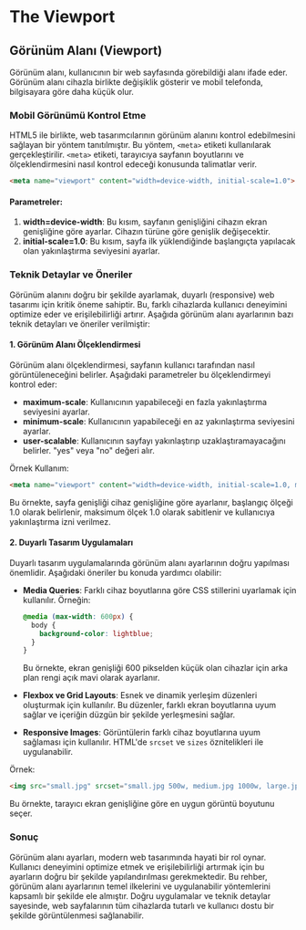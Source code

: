 # The Viewport

## Görünüm Alanı (Viewport)

Görünüm alanı, kullanıcının bir web sayfasında görebildiği alanı ifade eder. Görünüm alanı cihazla birlikte değişiklik gösterir ve mobil telefonda, bilgisayara göre daha küçük olur.

### Mobil Görünümü Kontrol Etme

HTML5 ile birlikte, web tasarımcılarının görünüm alanını kontrol edebilmesini sağlayan bir yöntem tanıtılmıştır. Bu yöntem, `<meta>` etiketi kullanılarak gerçekleştirilir. `<meta>` etiketi, tarayıcıya sayfanın boyutlarını ve ölçeklendirmesini nasıl kontrol edeceği konusunda talimatlar verir.

```html
<meta name="viewport" content="width=device-width, initial-scale=1.0">
```

#### Parametreler:

1. **width=device-width**: Bu kısım, sayfanın genişliğini cihazın ekran genişliğine göre ayarlar. Cihazın türüne göre genişlik değişecektir.
2. **initial-scale=1.0**: Bu kısım, sayfa ilk yüklendiğinde başlangıçta yapılacak olan yakınlaştırma seviyesini ayarlar.

### Teknik Detaylar ve Öneriler

Görünüm alanını doğru bir şekilde ayarlamak, duyarlı (responsive) web tasarımı için kritik öneme sahiptir. Bu, farklı cihazlarda kullanıcı deneyimini optimize eder ve erişilebilirliği artırır. Aşağıda görünüm alanı ayarlarının bazı teknik detayları ve öneriler verilmiştir:

#### 1. Görünüm Alanı Ölçeklendirmesi

Görünüm alanı ölçeklendirmesi, sayfanın kullanıcı tarafından nasıl görüntüleneceğini belirler. Aşağıdaki parametreler bu ölçeklendirmeyi kontrol eder:

- **maximum-scale**: Kullanıcının yapabileceği en fazla yakınlaştırma seviyesini ayarlar.
- **minimum-scale**: Kullanıcının yapabileceği en az yakınlaştırma seviyesini ayarlar.
- **user-scalable**: Kullanıcının sayfayı yakınlaştırıp uzaklaştıramayacağını belirler. "yes" veya "no" değeri alır.

Örnek Kullanım:
```html
<meta name="viewport" content="width=device-width, initial-scale=1.0, maximum-scale=1.0, user-scalable=no">
```

Bu örnekte, sayfa genişliği cihaz genişliğine göre ayarlanır, başlangıç ölçeği 1.0 olarak belirlenir, maksimum ölçek 1.0 olarak sabitlenir ve kullanıcıya yakınlaştırma izni verilmez.

#### 2. Duyarlı Tasarım Uygulamaları

Duyarlı tasarım uygulamalarında görünüm alanı ayarlarının doğru yapılması önemlidir. Aşağıdaki öneriler bu konuda yardımcı olabilir:

- **Media Queries**: Farklı cihaz boyutlarına göre CSS stillerini uyarlamak için kullanılır. Örneğin:
  ```css
  @media (max-width: 600px) {
    body {
      background-color: lightblue;
    }
  }
  ```
  Bu örnekte, ekran genişliği 600 pikselden küçük olan cihazlar için arka plan rengi açık mavi olarak ayarlanır.

- **Flexbox ve Grid Layouts**: Esnek ve dinamik yerleşim düzenleri oluşturmak için kullanılır. Bu düzenler, farklı ekran boyutlarına uyum sağlar ve içeriğin düzgün bir şekilde yerleşmesini sağlar.

- **Responsive Images**: Görüntülerin farklı cihaz boyutlarına uyum sağlaması için kullanılır. HTML'de `srcset` ve `sizes` öznitelikleri ile uygulanabilir.

Örnek:
```html
<img src="small.jpg" srcset="small.jpg 500w, medium.jpg 1000w, large.jpg 2000w" sizes="(max-width: 600px) 480px, 800px">
```

Bu örnekte, tarayıcı ekran genişliğine göre en uygun görüntü boyutunu seçer.

### Sonuç

Görünüm alanı ayarları, modern web tasarımında hayati bir rol oynar. Kullanıcı deneyimini optimize etmek ve erişilebilirliği artırmak için bu ayarların doğru bir şekilde yapılandırılması gerekmektedir. Bu rehber, görünüm alanı ayarlarının temel ilkelerini ve uygulanabilir yöntemlerini kapsamlı bir şekilde ele almıştır. Doğru uygulamalar ve teknik detaylar sayesinde, web sayfalarının tüm cihazlarda tutarlı ve kullanıcı dostu bir şekilde görüntülenmesi sağlanabilir.
